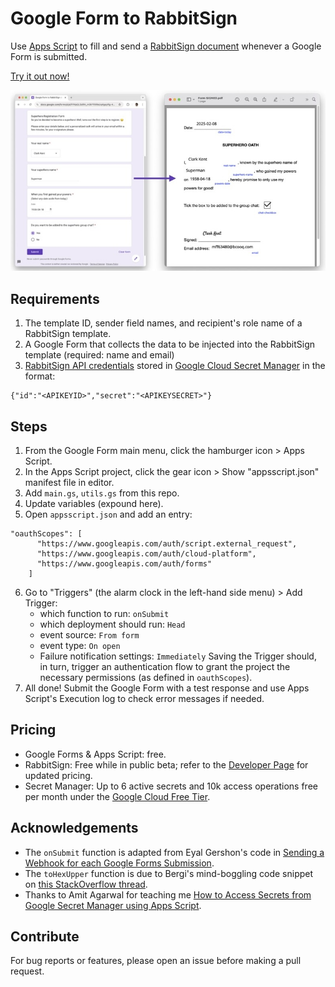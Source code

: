 # Google Form to RabbitSign

Use [Apps Script](https://developers.google.com/apps-script) to fill and send a [RabbitSign document](https://www.rabbitsign.com/faq.html#templates) whenever a Google Form is submitted.

[Try it out now!](https://docs.google.com/forms/d/e/1FAIpQLSdRA_m0kYRXReUqKgqyRg-4TF9m3PDkR6jEJLbLIUoBw8ZLdg/viewform?usp=header)

![A side-by-side image showing a filled Google Form on the left and the generated, filled-up form on the right with matching form details.](https://raw.githubusercontent.com/scottleechua/googleform-to-rabbitsign/main/assets/header.jpeg)


## Requirements
1. The template ID, sender field names, and recipient's role name of a RabbitSign template.
2. A Google Form that collects the data to be injected into the RabbitSign template (required: name and email)
3. [RabbitSign API credentials](https://www.rabbitsign.com/developer.html) stored in [Google Cloud Secret Manager](https://cloud.google.com/security/products/secret-manager) in the format:

```
{"id":"<APIKEYID>","secret":"<APIKEYSECRET>"}
```

## Steps
1. From the Google Form main menu, click the hamburger icon > Apps Script.
2. In the Apps Script project, click the gear icon > Show "appsscript.json" manifest file in editor.
3. Add `main.gs`, `utils.gs` from this repo.
4. Update variables (expound here).
5. Open `appsscript.json` and add an entry:
```
"oauthScopes": [
      "https://www.googleapis.com/auth/script.external_request",
      "https://www.googleapis.com/auth/cloud-platform",
      "https://www.googleapis.com/auth/forms"
    ]
```
6. Go to "Triggers" (the alarm clock in the left-hand side menu) > Add Trigger:
    - which function to run: `onSubmit`
    - which deployment should run: `Head`
    - event source: `From form`
    - event type: `On open`
    - Failure notification settings: `Immediately`
Saving the Trigger should, in turn, trigger an authentication flow to grant the project the necessary permissions (as defined in `oauthScopes`).
7. All done! Submit the Google Form with a test response and use Apps Script's Execution log to check error messages if needed.

## Pricing
- Google Forms & Apps Script: free.
- RabbitSign: Free while in public beta; refer to the [Developer Page](https://www.rabbitsign.com/developer.html) for updated pricing.
- Secret Manager: Up to 6 active secrets and 10k access operations free per month under the [Google Cloud Free Tier](https://cloud.google.com/free/docs/free-cloud-features#secret-manager).

## Acknowledgements
- The `onSubmit` function is adapted from Eyal Gershon's code in [Sending a Webhook for each Google Forms Submission](https://medium.com/@eyalgershon/sending-a-webhook-for-each-google-forms-submission-a0e73f72b397).
- The `toHexUpper` function is due to Bergi's mind-boggling code snippet on [this StackOverflow thread](https://stackoverflow.com/questions/34309988/byte-array-to-hex-string-conversion-in-javascript).
- Thanks to Amit Agarwal for teaching me [How to Access Secrets from Google Secret Manager using Apps Script](https://www.labnol.org/google-secret-manager-240330).

## Contribute
For bug reports or features, please open an issue before making a pull request.